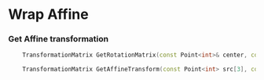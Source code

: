 # Wrap Affine

### Get Affine transformation

```c++
    TransformationMatrix GetRotationMatrix(const Point<int>& center, const float angle, const float scale);

	TransformationMatrix GetAffineTransform(const Point<int> src[3], const Point<int> dst[3]);
```
